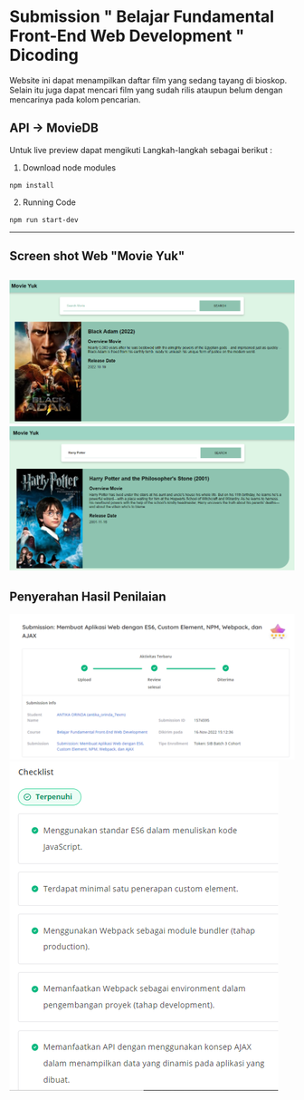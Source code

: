 # Submission " Belajar Fundamental Front-End Web Development " Dicoding
Website ini dapat menampilkan daftar film yang sedang tayang di bioskop. Selain itu juga dapat mencari film yang sudah rilis ataupun belum dengan mencarinya pada kolom pencarian. 

API -> MovieDB 
---------------------------------------

Untuk live preview dapat mengikuti Langkah-langkah  sebagai berikut : 
1. Download node modules 
```
npm install 
```

2. Running Code 
```
npm run start-dev
```
--------------------------------------
## Screen shot Web "Movie Yuk"
![This is an image](https://github.com/Antika20/Submission-Proyek-WEB-/blob/Source-Gambar/ss%20movie%20yuk.PNG?raw=true)
![this is an image](https://github.com/Antika20/Submission-Proyek-WEB-/blob/Source-Gambar/ss1.PNG?raw=true)
---------------------------------------
## Penyerahan Hasil Penilaian
![this is an image](https://github.com/Antika20/Submission-Proyek-WEB-/blob/Source-Gambar/Rating%20movie%20Yuk.PNG?raw=true)
![this is an image](https://github.com/Antika20/Submission-Proyek-WEB-/blob/Source-Gambar/syarat%20submission%20movie%20yuk.PNG?raw=true)

